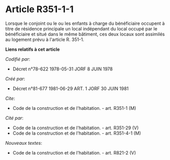 # Article R351-1-1

Lorsque le conjoint ou le ou les enfants à charge du bénéficiaire occupent à titre de résidence principale un local
indépendant du local occupé par le bénéficiaire et situé dans le même bâtiment, ces deux locaux sont assimilés au logement
prévu à l'article R. 351-1.

**Liens relatifs à cet article**

_Codifié par_:

  - Décret n°78-622 1978-05-31 JORF 8 JUIN 1978

_Créé par_:

  - Décret n°81-677 1981-06-29 ART. 1 JORF 30 JUIN 1981

_Cite_:

  - Code de la construction et de l'habitation. - art. R351-1 (M)

_Cité par_:

  - Code de la construction et de l'habitation. - art. R351-29 (V)
  - Code de la construction et de l'habitation. - art. R351-4-1 (M)

_Nouveaux textes_:

  - Code de la construction et de l'habitation. - art. R821-2 (V)
